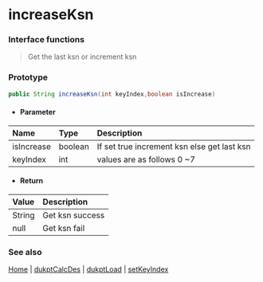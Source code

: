 # increaseKsn

### Interface functions
> Get the last ksn or increment ksn

### Prototype

```java
public String increaseKsn(int keyIndex,boolean isIncrease)
```

- #### Parameter
| Name | Type | Description |
| :-------- | :--------| :------ |
| isIncrease | boolean | If set true increment ksn else get last ksn |
| keyIndex | int | values are as follows 0 ~7 |



- #### Return
| Value | Description |
| :--------| :------ |
| String | Get ksn success |
| null | Get ksn fail |



### See also
[Home](../README.md) | [dukptCalcDes](dukptCalcDes.md) | [dukptLoad](dukptLoad.md) | [setKeyIndex](setKeyIndex.md)


